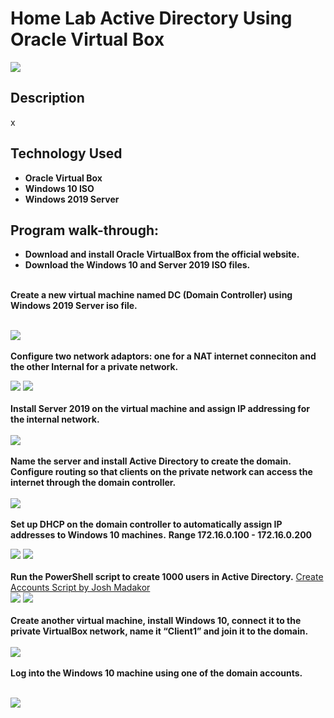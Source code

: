 <h1>Home Lab Active Directory Using Oracle Virtual Box</h1>

![](https://github.com/rbrianshutt/active_directory_oracle_vm/blob/main/Active%20Directory/active_directory_diagram.jpg)

<h2>Description</h2>
x  
<br />


<h2>Technology Used</h2>

- <b>Oracle Virtual Box</b>
- <b>Windows 10 ISO</b>
- <b>Windows 2019 Server</b>

 
<h2>Program walk-through:</h2>


- <b>Download and install Oracle VirtualBox from the official website.</b>
- <b>Download the Windows 10 and Server 2019 ISO files.</b>

<br/>
<b>Create a new virtual machine named DC (Domain Controller) using Windows 2019 Server iso file.</b>

<br/>
<br/>
 
![](https://github.com/rbrianshutt/active_directory_oracle_vm/blob/main/Active%20Directory/set_up_virtualbox.PNG)
<br />
<br />
<b>Configure two network adaptors: one for a NAT internet conneciton and the other Internal for a private network.
 </b>
<br/>

![](https://github.com/rbrianshutt/active_directory_oracle_vm/blob/main/Active%20Directory/DC_adapter1_NAT.PNG)
![](https://github.com/rbrianshutt/active_directory_oracle_vm/blob/main/Active%20Directory/DC_adapter2_internal.PNG)
<br />
<br />
<b>Install Server 2019 on the virtual machine and assign IP addressing for the internal network.</b>  
<br/>
![](https://github.com/rbrianshutt/active_directory_oracle_vm/blob/main/Active%20Directory/ip_address_internal.PNG)
<br />
<br />
<b>Name the server and install Active Directory to create the domain.</b> 
<b>Configure routing so that clients on the private network can access the internet through the domain controller.</b>  
<br/>
![](https://github.com/rbrianshutt/active_directory_oracle_vm/blob/main/Active%20Directory/routing_and_remote_access.PNG)
<br />
<br />
<b>Set up DHCP on the domain controller to automatically assign IP addresses to Windows 10 machines.</b> 
<b>Range 172.16.0.100 - 172.16.0.200</b>
<br/>

![](https://github.com/rbrianshutt/active_directory_oracle_vm/blob/main/Active%20Directory/add_dhcp_server.PNG)
![](https://github.com/rbrianshutt/active_directory_oracle_vm/blob/main/Active%20Directory/dhcp.PNG)
<br />
<br />
<b>Run the PowerShell script to create 1000 users in Active Directory.</b> 
[Create Accounts Script by Josh Madakor](https://github.com/joshmadakor1/AD_PS)
<br/>
![](https://github.com/rbrianshutt/active_directory_oracle_vm/blob/main/Active%20Directory/powershell_create_users2.PNG)
![](https://github.com/rbrianshutt/active_directory_oracle_vm/blob/main/Active%20Directory/AD_users_and_computers.PNG)
<br />
<br />
<b>Create another virtual machine, install Windows 10, connect it to the private VirtualBox network, name it “Client1” and join it to the domain.
</b>  
<br/>
![](https://github.com/rbrianshutt/active_directory_oracle_vm/blob/main/Active%20Directory/client1_vm_internal_network.PNG)
<br />
<br />
<b>Log into the Windows 10 machine using one of the domain accounts.</b>   
<br/>

![](https://github.com/rbrianshutt/active_directory_oracle_vm/blob/main/Active%20Directory/vm_client1.PNG)
<br />
<br />

